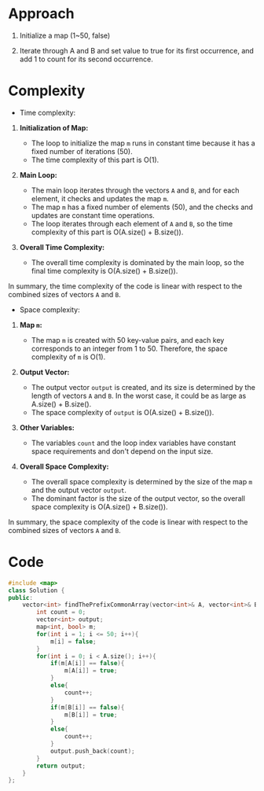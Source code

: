 # Approach
<!-- Describe your approach to solving the problem. -->
1. Initialize a map (1~50, false)

2. Iterate through A and B and set value to true for its first occurrence, and add 1 to count for its second occurrence.

# Complexity

- Time complexity:
<!-- Add your time complexity here, e.g. $$O(n)$$ -->
1. **Initialization of Map:**
   - The loop to initialize the map `m` runs in constant time because it has a fixed number of iterations (50).
   - The time complexity of this part is O(1).

2. **Main Loop:**
   - The main loop iterates through the vectors `A` and `B`, and for each element, it checks and updates the map `m`.
   - The map `m` has a fixed number of elements (50), and the checks and updates are constant time operations.
   - The loop iterates through each element of `A` and `B`, so the time complexity of this part is O(A.size() + B.size()).

3. **Overall Time Complexity:**
   - The overall time complexity is dominated by the main loop, so the final time complexity is O(A.size() + B.size()).

In summary, the time complexity of the code is linear with respect to the combined sizes of vectors `A` and `B`.

- Space complexity:
<!-- Add your space complexity here, e.g. $$O(n)$$ -->
1. **Map `m`:**
   - The map `m` is created with 50 key-value pairs, and each key corresponds to an integer from 1 to 50. Therefore, the space complexity of `m` is O(1).

2. **Output Vector:**
   - The output vector `output` is created, and its size is determined by the length of vectors `A` and `B`. In the worst case, it could be as large as A.size() + B.size().
   - The space complexity of `output` is O(A.size() + B.size()).

3. **Other Variables:**
   - The variables `count` and the loop index variables have constant space requirements and don't depend on the input size.

4. **Overall Space Complexity:**
   - The overall space complexity is determined by the size of the map `m` and the output vector `output`.
   - The dominant factor is the size of the output vector, so the overall space complexity is O(A.size() + B.size()).

In summary, the space complexity of the code is linear with respect to the combined sizes of vectors `A` and `B`.

# Code

```C++ []
#include <map>
class Solution {
public:
    vector<int> findThePrefixCommonArray(vector<int>& A, vector<int>& B) {
        int count = 0;
        vector<int> output;
        map<int, bool> m;
        for(int i = 1; i <= 50; i++){
            m[i] = false;
        }
        for(int i = 0; i < A.size(); i++){
            if(m[A[i]] == false){
                m[A[i]] = true;
            }
            else{
                count++;
            }
            if(m[B[i]] == false){
                m[B[i]] = true;
            }
            else{
                count++;
            }
            output.push_back(count);
        }
        return output;
    }
};
```
